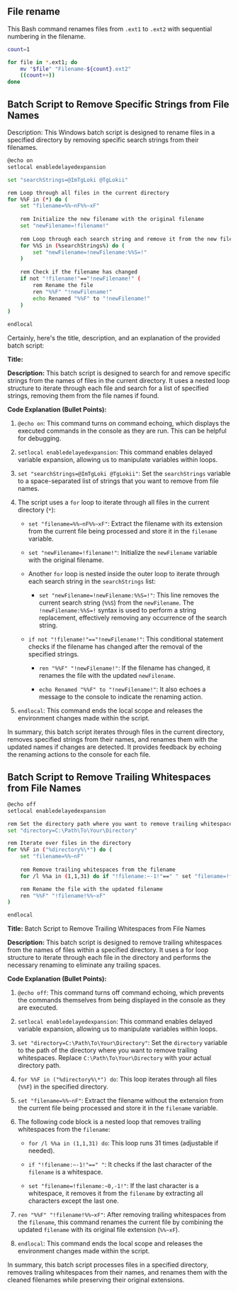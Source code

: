 ## File rename

This Bash command renames files from `.ext1` to `.ext2` with sequential numbering in the filename.

```bash
count=1

for file in *.ext1; do
    mv "$file" "Filename-${count}.ext2"
    ((count++))
done
```


## Batch Script to Remove Specific Strings from File Names

Description: This Windows batch script is designed to rename files in a specified directory by removing specific search strings from their filenames.

```bash
@echo on
setlocal enabledelayedexpansion

set "searchStrings=@ImTgLoki @TgLokii"

rem Loop through all files in the current directory
for %%F in (*) do (
    set "filename=%%~nF%%~xF"
    
    rem Initialize the new filename with the original filename
    set "newFilename=!filename!"
    
    rem Loop through each search string and remove it from the new filename
    for %%S in (%searchStrings%) do (
        set "newFilename=!newFilename:%%S=!"
    )
    
    rem Check if the filename has changed
    if not "!filename!"=="!newFilename!" (
        rem Rename the file
        ren "%%F" "!newFilename!"
        echo Renamed "%%F" to "!newFilename!"
    )
)

endlocal

```

Certainly, here's the title, description, and an explanation of the provided batch script:

**Title:** 

**Description:**
This batch script is designed to search for and remove specific strings from the names of files in the current directory. It uses a nested loop structure to iterate through each file and search for a list of specified strings, removing them from the file names if found.

**Code Explanation (Bullet Points):**

1. `@echo on`: This command turns on command echoing, which displays the executed commands in the console as they are run. This can be helpful for debugging.

2. `setlocal enabledelayedexpansion`: This command enables delayed variable expansion, allowing us to manipulate variables within loops.

3. `set "searchStrings=@ImTgLoki @TgLokii"`: Set the `searchStrings` variable to a space-separated list of strings that you want to remove from file names.

4. The script uses a `for` loop to iterate through all files in the current directory (`*`):

    - `set "filename=%%~nF%%~xF"`: Extract the filename with its extension from the current file being processed and store it in the `filename` variable.

    - `set "newFilename=!filename!"`: Initialize the `newFilename` variable with the original filename.

    - Another `for` loop is nested inside the outer loop to iterate through each search string in the `searchStrings` list:

        - `set "newFilename=!newFilename:%%S=!"`: This line removes the current search string (`%%S`) from the `newFilename`. The `!newFilename:%%S=!` syntax is used to perform a string replacement, effectively removing any occurrence of the search string.

    - `if not "!filename!"=="!newFilename!"`: This conditional statement checks if the filename has changed after the removal of the specified strings.

        - `ren "%%F" "!newFilename!"`: If the filename has changed, it renames the file with the updated `newFilename`.

        - `echo Renamed "%%F" to "!newFilename!"`: It also echoes a message to the console to indicate the renaming action.

5. `endlocal`: This command ends the local scope and releases the environment changes made within the script.

In summary, this batch script iterates through files in the current directory, removes specified strings from their names, and renames them with the updated names if changes are detected. It provides feedback by echoing the renaming actions to the console for each file.
## Batch Script to Remove Trailing Whitespaces from File Names

```bash
@echo off
setlocal enabledelayedexpansion

rem Set the directory path where you want to remove trailing whitespaces
set "directory=C:\Path\To\Your\Directory"

rem Iterate over files in the directory
for %%F in ("%directory%\*") do (
    set "filename=%%~nF"
    
    rem Remove trailing whitespaces from the filename
    for /l %%a in (1,1,31) do if "!filename:~-1!"==" " set "filename=!filename:~0,-1!"

    rem Rename the file with the updated filename
    ren "%%F" "!filename!%%~xF"
)

endlocal

```

**Title:** Batch Script to Remove Trailing Whitespaces from File Names

**Description:** This batch script is designed to remove trailing whitespaces from the names of files within a specified directory. It uses a for loop structure to iterate through each file in the directory and performs the necessary renaming to eliminate any trailing spaces.

**Code Explanation (Bullet Points):**

1. `@echo off`: This command turns off command echoing, which prevents the commands themselves from being displayed in the console as they are executed.
    
2. `setlocal enabledelayedexpansion`: This command enables delayed variable expansion, allowing us to manipulate variables within loops.
    
3. `set "directory=C:\Path\To\Your\Directory"`: Set the `directory` variable to the path of the directory where you want to remove trailing whitespaces. Replace `C:\Path\To\Your\Directory` with your actual directory path.
    
4. `for %%F in ("%directory%\*") do`: This loop iterates through all files (`%%F`) in the specified directory.
    
5. `set "filename=%%~nF"`: Extract the filename without the extension from the current file being processed and store it in the `filename` variable.
    
6. The following code block is a nested loop that removes trailing whitespaces from the `filename`:
    
    - `for /l %%a in (1,1,31) do`: This loop runs 31 times (adjustable if needed).
        
    - `if "!filename:~-1!"==" "`: It checks if the last character of the `filename` is a whitespace.
        
    - `set "filename=!filename:~0,-1!"`: If the last character is a whitespace, it removes it from the `filename` by extracting all characters except the last one.
        
7. `ren "%%F" "!filename!%%~xF"`: After removing trailing whitespaces from the `filename`, this command renames the current file by combining the updated `filename` with its original file extension (`%%~xF`).
    
8. `endlocal`: This command ends the local scope and releases the environment changes made within the script.
    

In summary, this batch script processes files in a specified directory, removes trailing whitespaces from their names, and renames them with the cleaned filenames while preserving their original extensions.